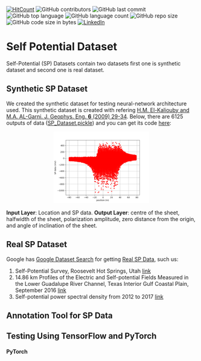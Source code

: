 [![HitCount](http://hits.dwyl.com/ezygeo-ai/self-potential-dataset.svg)](http://hits.dwyl.com/ezygeo-ai/self-potential-dataset)
![GitHub contributors](https://img.shields.io/github/contributors/ezygeo-ai/self-potential-dataset)
![GitHub last commit](https://img.shields.io/github/last-commit/ezygeo-ai/self-potential-dataset)
![GitHub top language](https://img.shields.io/github/languages/top/ezygeo-ai/Self-Potential-Dataset)
![GitHub language count](https://img.shields.io/github/languages/count/ezygeo-ai/Self-Potential-Dataset)
![GitHub repo size](https://img.shields.io/github/repo-size/ezygeo-ai/Self-Potential-Dataset)
![GitHub code size in bytes](https://img.shields.io/github/languages/code-size/ezygeo-ai/Self-Potential-Dataset)
[![LinkedIn](https://img.shields.io/badge/-LinkedIn-black.svg?style=flat&logo=linkedin&colorB=555)](https://www.linkedin.com/company/28696953)

# Self Potential Dataset
Self-Potential (SP) Datasets contain two datasets first one is synthetic dataset and second one is real dataset.

## Synthetic SP Dataset
We created the synthetic dataset for testing neural-network architecture used. This synthetic dataset is created with refering [H.M. El-Kaliouby and M.A. AL-Garni. J. Geophys. Eng. **6** (2009) 29-34](https://academic.oup.com/jge/article/6/1/29/5127394). Below, there are 6125 outputs of data ([SP_Dataset.pickle](https://github.com/ezygeo-ai/Self-Potential-Dataset/blob/master/SP_Dataset.pickle)) and you can get its code [here](https://github.com/ezygeo-ai/Self-Potential-Dataset/blob/master/make_dataset.py):

<p align="center"> 
  <img src="https://github.com/ezygeo-ai/Self-Potential-Dataset/blob/master/SP_datasets.png" width="50%" href="https://ezygeo.com/2019/10/28/self-potential-datasets/">
</p>

**Input Layer**: Location and SP data.
**Output Layer**: centre of the sheet, halfwidth of the sheet, polarization amplitude, zero distance from the origin, and angle of inclination of the sheet.

## Real SP Dataset
Google has [Google Dataset Search](https://toolbox.google.com/datasetsearch) for getting [Real SP Data](https://toolbox.google.com/datasetsearch/search?query=self-potential&docid=XeF5UDUFSocm8R%2F8AAAAAA%3D%3D), such us:
1. Self-Potential Survey, Roosevelt Hot Springs, Utah [link](https://catalog.data.gov/dataset/self-potential-survey-roosevelt-hot-springs-utah)
2. 14.86 km Profiles of the Electric and Self-potential Fields Measured in the Lower Guadalupe River Channel, Texas Interior Gulf Coastal Plain, September 2016 [link](https://data.doi.gov/dataset/14-86-km-profiles-of-the-electric-and-self-potential-fields-measured-in-the-lower-guadalup-2016)
3. Self-potential power spectral density from 2012 to 2017 [link](https://data.mendeley.com/datasets/97m454zgc6/1) 

## Annotation Tool for SP Data

## Testing Using TensorFlow and PyTorch
#### PyTorch
